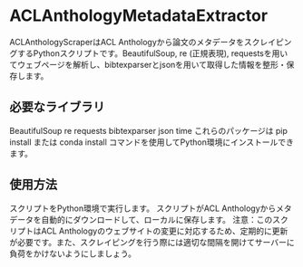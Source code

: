 # ACLAnthologyMetadataExtractor
ACLAnthologyScraperはACL Anthologyから論文のメタデータをスクレイピングするPythonスクリプトです。BeautifulSoup, re (正規表現), requestsを用いてウェブページを解析し、bibtexparserとjsonを用いて取得した情報を整形・保存します。

## 必要なライブラリ
BeautifulSoup
re
requests
bibtexparser
json
time
これらのパッケージは pip install または conda install コマンドを使用してPython環境にインストールできます。

## 使用方法
スクリプトをPython環境で実行します。
スクリプトがACL Anthologyからメタデータを自動的にダウンロードして、ローカルに保存します。
注意：このスクリプトはACL Anthologyのウェブサイトの変更に対応するため、定期的に更新が必要です。また、スクレイピングを行う際には適切な間隔を開けてサーバーに負荷をかけないようにしましょう。
